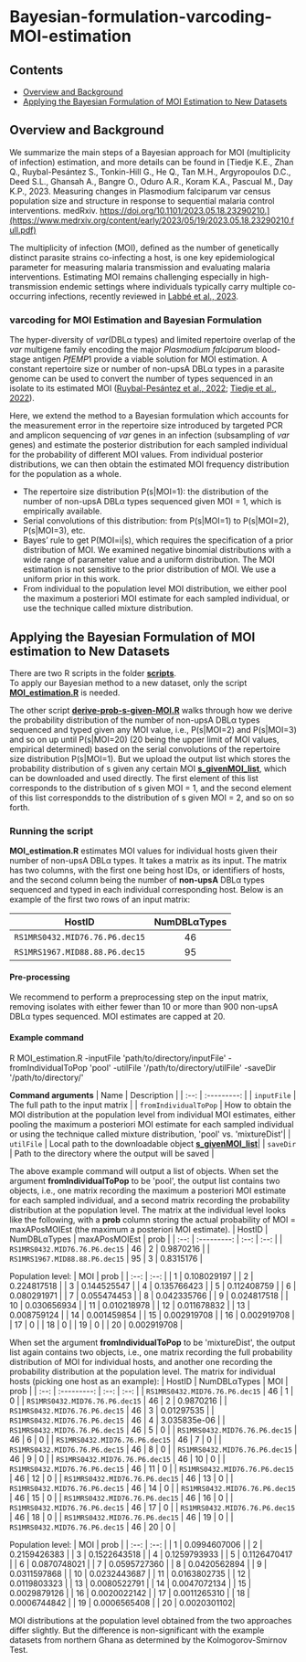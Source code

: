 # Bayesian-formulation-varcoding-MOI-estimation

## Contents
* [Overview and Background](#Overview-and-Background)
* [Applying the Bayesian Formulation of MOI Estimation to New Datasets](#Applying-the-Bayesian-Formulation-of-MOI-Estimation-to-New-Datasets)


## Overview and Background
We summarize the main steps of a Bayesian approach for MOI (multiplicity of infection) estimation, and more details can be found in [Tiedje K.E., Zhan Q., Ruybal-Pesántez S., Tonkin-Hill G., He Q., Tan M.H., Argyropoulos D.C., Deed S.L., Ghansah A., Bangre O., Oduro A.R., Koram K.A., Pascual M., Day K.P., 2023. Measuring changes in Plasmodium falciparum var census population size and structure in response to sequential malaria control interventions. medRxiv. https://doi.org/10.1101/2023.05.18.23290210.](https://www.medrxiv.org/content/early/2023/05/19/2023.05.18.23290210.full.pdf) 

The multiplicity of infection (MOI), defined as the number of genetically distinct parasite strains co-infecting a host, is one key epidemiological parameter for measuring malaria transmission and evaluating malaria interventions. Estimating MOI remains challenging especially in high-transmission endemic settings where individuals typically carry multiple co-occurring infections, recently reviewed in [Labbé et al., 2023](https://journals.plos.org/ploscompbiol/article?id=10.1371/journal.pcbi.1010816).   

### varcoding for MOI Estimation and Bayesian Formulation
The hyper-diversity of *var*(DBLα types) and limited repertoire overlap of the *var* multigene family encoding the major *Plasmodium falciparum* blood-stage antigen *PfEMP*1 provide a viable solution for MOI estimation. A constant repertoire size or number of non-upsA DBLα types in a parasite genome can be used to convert the number of types sequenced in an isolate to its estimated MOI ([Ruybal-Pesántez et al., 2022](https://www.sciencedirect.com/science/article/pii/S0020751922000030?via%3Dihub); [Tiedje et al., 2022](https://journals.plos.org/globalpublichealth/article?id=10.1371/journal.pgph.0000285)).

Here, we extend the method to a Bayesian formulation which accounts for the measurement error in the repertoire size introduced by targeted PCR
and amplicon sequencing of *var* genes in an infection (subsampling of *var* genes) and estimate the posterior distribution for each sampled individual for the probability of different MOI values. From individual posterior distributions, we can then obtain the estimated MOI frequency distribution for the population as a whole.

- The repertoire size distribution
P(s|MOI=1): the distribution of the number of non-upsA DBLα types sequenced given MOI = 1, which is empirically available.
- Serial convolutions of this distribution: from P(s|MOI=1) to P(s|MOI=2), P(s|MOI=3), etc.
- Bayes’ rule to get P(MOI=i|s), which requires the specification of a prior distribution of MOI. We examined negative binomial distributions with a wide range of parameter value and a uniform distribution. The MOI estimation is not sensitive to the prior distribution of MOI. We use a uniform prior in this work. 
- From individual to the population level MOI distribution, we either pool the maximum a posteriori MOI estimate for each sampled individual, or use the technique called mixture distribution.

## Applying the Bayesian Formulation of MOI estimation to New Datasets
There are two R scripts in the folder **[scripts](https://github.com/qzhan321/Bayesian-formulation-varcoding-MOI-estimation/tree/main/scripts)**.  
To apply our Bayesian method to a new dataset, only the script **[MOI_estimation.R](https://github.com/qzhan321/Bayesian-formulation-varcoding-MOI-estimation/blob/main/scripts/MOI_estimation.R)** is needed. 

The other script **[derive-prob-s-given-MOI.R](https://github.com/qzhan321/Bayesian-formulation-varcoding-MOI-estimation/blob/main/scripts/derive-prob-s-given-MOI.R)** walks through how we derive the probability distribution of the number of non-upsA DBLα types sequenced and typed given any MOI value, i.e., P(s|MOI=2) and P(s|MOI=3) and so on up until P(s|MOI=20) (20 being the upper limit of MOI values, empirical determined) based on the serial convolutions of the repertoire size distribution P(s|MOI=1). But we upload the output list which stores the probability distribution of s given any certain MOI **[s_givenMOI_list](https://github.com/qzhan321/Bayesian-formulation-varcoding-MOI-estimation/blob/main/scripts/s_givenMOI_list)**, which can be downloaded and used directly. The first element of this list corresponds to the distribution of s given MOI = 1, and the second element of this list correspondds to the distribution of s given MOI = 2, and so on so forth. 

### Running the script
**MOI_estimation.R** estimates MOI values for individual hosts given their number of non-upsA DBLα types. It takes a matrix as its input. The matrix has two columns, with the first one being host IDs, or identifiers of hosts, and the second column being the number of **non-upsA** DBLα types sequenced and typed in each individual corresponding host. Below is an example of the first two rows of an input matrix:

| HostID | NumDBLαTypes |
| :--: | :---------: | 
| `RS1MRS0432.MID76.76.P6.dec15` | 46 |
| `RS1MRS1967.MID88.88.P6.dec15`  | 95 |

#### Pre-processing
We recommend to perform a preprocessing step on the input matrix, removing isolates with either fewer than 10 or more than 900 non-upsA DBLα types sequenced. MOI estimates are capped at 20.

#### Example command
R MOI_estimation.R -inputFile 'path/to/directory/inputFile' -fromIndividualToPop 'pool' -utilFile '/path/to/directory/utilFile' -saveDir '/path/to/directory/'

**Command arguments**
| Name | Description |
| :--: | :---------: | 
| `inputFile` | The full path to the input matrix |
| `fromIndividualToPop`  | How to obtain the MOI distribution at the population level from individual MOI estimates, either pooling the maximum a posteriori MOI estimate for each sampled individual or using the technique called mixture distribution, 'pool' vs. 'mixtureDist'|
| `utilFile`  | Local path to the downloadable object **[s_givenMOI_list](https://github.com/qzhan321/Bayesian-formulation-varcoding-MOI-estimation/blob/main/scripts/s_givenMOI_list)**|
| `saveDir`  | Path to the directory where the output will be saved |

The above example command will output a list of objects. When set the argument **fromIndividualToPop** to be 'pool', the output list contains two objects, i.e., one matrix recording the maximum a posteriori MOI estimate for each sampled individual, and a second matrix recording the probability distribution at the population level. The matrix at the individual level looks like the following, with a **prob** column storing the actual probability of MOI = maxAPosMOIEst (the maximum a posteriori MOI estimate). 
| HostID | NumDBLαTypes | maxAPosMOIEst | prob |
| :--: | :---------: | :--: | :--: |
| `RS1MRS0432.MID76.76.P6.dec15` | 46 | 2 | 0.9870216 |
| `RS1MRS1967.MID88.88.P6.dec15`  | 95 | 3 | 0.8315176 |

Population level:
| MOI | prob |
| :--: | :--: |
| 1 | 0.108029197 |
| 2 | 0.224817518 |
| 3 | 0.144525547 |
| 4 | 0.135766423 |
| 5 | 0.112408759 |
| 6 | 0.080291971 |
| 7 | 0.055474453 |
| 8 | 0.042335766 |
| 9 | 0.024817518 |
| 10 | 0.030656934 |
| 11 | 0.010218978 |
| 12 | 0.011678832 |
| 13 | 0.008759124 |
| 14 | 0.001459854 |
| 15 | 0.002919708 |
| 16 | 0.002919708 |
| 17 | 0 |
| 18 | 0 |
| 19 | 0 |
| 20 | 0.002919708 |

When set the argument **fromIndividualToPop** to be 'mixtureDist', the output list again contains two objects, i.e., one matrix recording the full probability distribution of MOI for individual hosts, and another one recording the probability distribution at the population level.
The matrix for individual hosts (picking one host as an example):
| HostID | NumDBLαTypes | MOI | prob |
| :--: | :---------: | :--: | :--: |
| `RS1MRS0432.MID76.76.P6.dec15` | 46 | 1 | 0 |
| `RS1MRS0432.MID76.76.P6.dec15` | 46 | 2 | 0.9870216 |
| `RS1MRS0432.MID76.76.P6.dec15` | 46 | 3 | 0.01297535 |
| `RS1MRS0432.MID76.76.P6.dec15` | 46 | 4 | 3.035835e-06 |
| `RS1MRS0432.MID76.76.P6.dec15` | 46 | 5 | 0 |
| `RS1MRS0432.MID76.76.P6.dec15` | 46 | 6 | 0 |
| `RS1MRS0432.MID76.76.P6.dec15` | 46 | 7 | 0 |
| `RS1MRS0432.MID76.76.P6.dec15` | 46 | 8 | 0 |
| `RS1MRS0432.MID76.76.P6.dec15` | 46 | 9 | 0 |
| `RS1MRS0432.MID76.76.P6.dec15` | 46 | 10 | 0 |
| `RS1MRS0432.MID76.76.P6.dec15` | 46 | 11 | 0 |
| `RS1MRS0432.MID76.76.P6.dec15` | 46 | 12 | 0 |
| `RS1MRS0432.MID76.76.P6.dec15` | 46 | 13 | 0 |
| `RS1MRS0432.MID76.76.P6.dec15` | 46 | 14 | 0 |
| `RS1MRS0432.MID76.76.P6.dec15` | 46 | 15 | 0 |
| `RS1MRS0432.MID76.76.P6.dec15` | 46 | 16 | 0 |
| `RS1MRS0432.MID76.76.P6.dec15` | 46 | 17 | 0 |
| `RS1MRS0432.MID76.76.P6.dec15` | 46 | 18 | 0 |
| `RS1MRS0432.MID76.76.P6.dec15` | 46 | 19 | 0 |
| `RS1MRS0432.MID76.76.P6.dec15` | 46 | 20 | 0 |

Population level:
| MOI | prob |
| :--: | :--: |
| 1 | 0.0994607006 |
| 2 | 0.2159426383 |
| 3 | 0.1522643518 |
| 4 | 0.1259793933 |
| 5 | 0.1126470417 |
| 6 | 0.0870748021 |
| 7 | 0.0595727360 |
| 8 | 0.0420562894 |
| 9 | 0.0311597868 |
| 10 | 0.0232443687 |
| 11 | 0.0163802735 |
| 12 | 0.0119803323 |
| 13 | 0.0080522791 |
| 14 | 0.0047072134 |
| 15 | 0.0029879126 |
| 16 | 0.0020022142 |
| 17 | 0.0011265310 |
| 18 | 0.0006744842 |
| 19 | 0.0006565408 |
| 20 | 0.0020301102|

MOI distributions at the population level obtained from the two approaches differ slightly. But the difference is non-significant with the example datasets from northern Ghana as determined by the Kolmogorov-Smirnov Test. 
